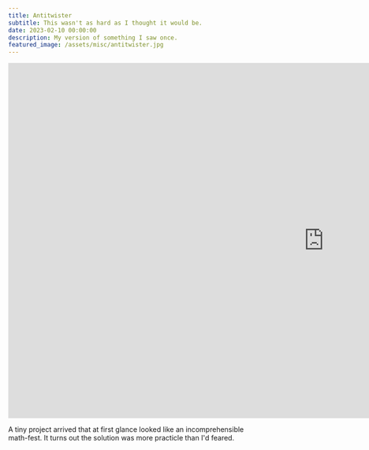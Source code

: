 ```yaml
---
title: Antitwister
subtitle: This wasn't as hard as I thought it would be.
date: 2023-02-10 00:00:00
description: My version of something I saw once.
featured_image: /assets/misc/antitwister.jpg
---
```


<iframe src="https://player.vimeo.com/video/1031200939?title=0&amp;byline=0&amp;portrait=0&amp;badge=0&amp;autopause=0&amp;player_id=0&amp;app_id=58479" width="1280" height="720" frameborder="0" allow="autoplay; fullscreen; picture-in-picture; clipboard-write" title="twittervid.com_FridayMarch26th_b5aa55"></iframe>

A tiny project arrived that at first glance looked like an incomprehensible math-fest. It turns out the solution was more practicle than I'd feared.

<div style="padding:0 0 0 0;position:relative;"><iframe src="https://player.vimeo.com/video/1031200939?title=0&amp;byline=0&amp;portrait=0&amp;badge=0&amp;autopause=0&amp;player_id=0&amp;app_id=58479" frameborder="0" allow="autoplay; fullscreen; picture-in-picture; clipboard-write" style="position:absolute;top:0;left:0;width:100%;height:100%;" title="Antitwister"></iframe></div><script src="https://player.vimeo.com/api/player.js"></script>